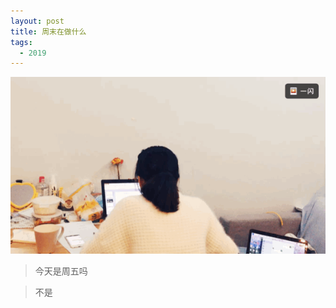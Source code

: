 ```yaml
---
layout: post
title: 周末在做什么
tags:
  - 2019
---
```


![a rainy weekend](/media/files/2019/03/02/weekend.gif)

 >今天是周五吗

>不是

